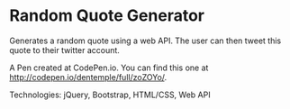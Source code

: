 # Random Quote Generator

Generates a random quote using a web API. The user can then tweet this quote to their twitter account.

A Pen created at CodePen.io. You can find this one at http://codepen.io/dentemple/full/zoZOYo/.

Technologies: jQuery, Bootstrap, HTML/CSS, Web API
